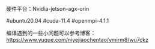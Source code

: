 硬件平台：Nvidia-jetson-agx-orin

#ubuntu20.04
#cuda-11.4
#openmpi-4.1.1

编译遇到的一些小问题可以参考博客：
https://www.yuque.com/niyejiaochentao/ymirm8/wu7ckz

